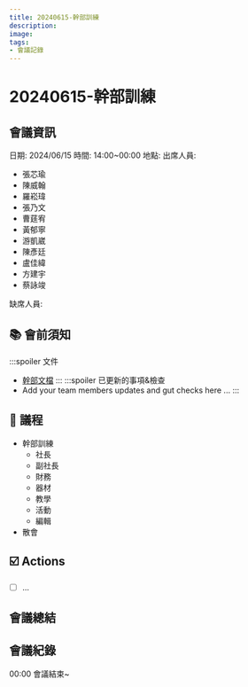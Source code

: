 ```yaml
---
title: 20240615-幹部訓練
description:
image:
tags:
- 會議記錄
---
```

# 20240615-幹部訓練
## 會議資訊
日期: 2024/06/15
時間: 14:00~00:00
地點: 
出席人員:
- 張芯瑜
- 陳威翰
- 羅崧瑋
- 張乃文
- 曹莛宥
- 黃郁寧
- 游凱崴
- 陳彥廷
- 盧佳緯
- 方建宇
- 蔡詠竣

缺席人員:

## 📚 會前須知
:::spoiler 文件
- [幹部文檔](https://hackmd.io/vS2B8ASsQkyv1P1-QeBABg)
:::
:::spoiler 已更新的事項&檢查
- Add your team members updates and gut checks here ...
:::

## 📣 議程
- 幹部訓練
    - 社長
    - 副社長
    - 財務
    - 器材
    - 教學
    - 活動
    - 編輯 
- 散會

## ☑️ Actions
- [ ] ... 

## 會議總結


## 會議紀錄




00:00 會議結束~
